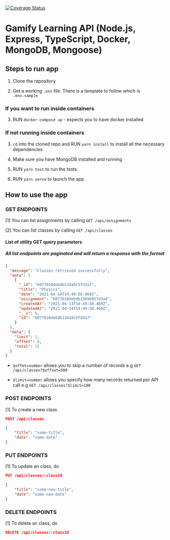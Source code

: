 [![Coverage Status](https://coveralls.io/repos/github/donriddo/messaging-classes-vault/badge.svg?branch=main)](https://coveralls.io/github/donriddo/messaging-classes-vault?branch=main)

# Gamify Learning API (Node.js, Express, TypeScript, Docker, MongoDB, Mongoose)

## Steps to run app

1. Clone the repository

2. Get a working `.env` file. There is a template to follow which is `.env.sample`

### If you want to run inside containers

3. RUN `docker-compose up` - expects you to have docker installed

### If not running inside containers

3. `cd` into the cloned repo and RUN `yarn install` to install all the necessary dependencies

4. Make sure you have MongoDB installed and running 

5. RUN `yarn test` to run the tests.

6. RUN `yarn serve` to launch the app


## How to use the app

### GET ENDPOINTS

[1] You can list assignments by calling `GET /api/assignments`

[2] You can list classes by calling `GET /api/classes`

#### List of utility GET query parameters

##### All list endpoints are paginated and will return a response with the format
```json
{
  "message": "Classes retrieved successfully",
  "data": [
    {
      "_id": "6077010debdb134a9c5fd3a7",
      "title": "Physics",
      "date": "2021-04-14T14:49:50.460Z",
      "assignment": "6077010debdb1369b95fd3a6",
      "createdAt": "2021-04-14T14:49:50.460Z",
      "updatedAt": "2021-04-14T14:49:50.460Z",
      "__v": 0,
      "id": "6077010debdb134a9c5fd3a7"
    }
  ],
  "meta": {
    "limit": 1,
    "offset": 0,
    "total": 15
  }
}
```

- `$offet=number` allows you to skip a number of records e.g `GET /api/classes?$offset=500`

- `$limit=number` allows you specify how many records returned per API call e.g `GET /api/classes?$limit=100`


### POST ENDPOINTS

[1] To create a new class
```json
POST /api/classes

{
	"title": "some-title",
	"date": "some-date"
}
```

### PUT ENDPOINTS

[1] To update an class, do
```json
PUT /api/classes/:classId

{
	"title": "some-new-title",
	"date": "some-new-date"
}
```

### DELETE ENDPOINTS

[1] To delete an class, do
```json
DELETE /api/classes/:classId
```
